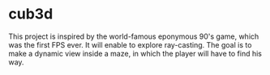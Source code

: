 # cub3d


This project is inspired by the world-famous eponymous 90's game, which was the first FPS ever. It will enable to explore ray-casting. The goal is to make a dynamic view inside a maze, in which the player will have to find his way.
